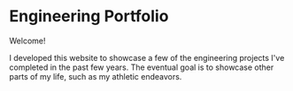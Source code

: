 # Engineering Portfolio

Welcome!

I developed this website to showcase a few of the engineering projects I've completed in the past few years. The eventual goal is to showcase other parts of my life, such as my athletic endeavors.
